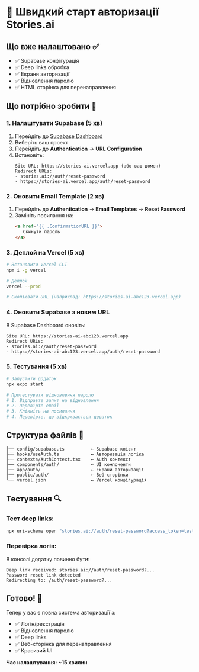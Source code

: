 # 🚀 Швидкий старт авторизації Stories.ai

## Що вже налаштовано ✅

- ✅ Supabase конфігурація
- ✅ Deep links обробка
- ✅ Екрани авторизації
- ✅ Відновлення паролю
- ✅ HTML сторінка для перенаправлення

## Що потрібно зробити 🔧

### 1. Налаштувати Supabase (5 хв)

1. Перейдіть до [Supabase Dashboard](https://supabase.com/dashboard)
2. Виберіть ваш проект
3. Перейдіть до **Authentication** → **URL Configuration**
4. Встановіть:
   ```
   Site URL: https://stories-ai.vercel.app (або ваш домен)
   Redirect URLs:
   - stories.ai://auth/reset-password
   - https://stories-ai.vercel.app/auth/reset-password
   ```

### 2. Оновити Email Template (2 хв)

1. Перейдіть до **Authentication** → **Email Templates** → **Reset Password**
2. Замініть посилання на:
   ```html
   <a href="{{ .ConfirmationURL }}">
      Скинути пароль
   </a>
   ```

### 3. Деплой на Vercel (5 хв)

```bash
# Встановити Vercel CLI
npm i -g vercel

# Деплой
vercel --prod

# Скопіювати URL (наприклад: https://stories-ai-abc123.vercel.app)
```

### 4. Оновити Supabase з новим URL

В Supabase Dashboard оновіть:
```
Site URL: https://stories-ai-abc123.vercel.app
Redirect URLs:
- stories.ai://auth/reset-password
- https://stories-ai-abc123.vercel.app/auth/reset-password
```

### 5. Тестування (5 хв)

```bash
# Запустити додаток
npx expo start

# Протестувати відновлення паролю
# 1. Відправте запит на відновлення
# 2. Перевірте email
# 3. Клікніть на посилання
# 4. Перевірте, що відкривається додаток
```

## Структура файлів 📁

```
├── config/supabase.ts          ← Supabase клієнт
├── hooks/useAuth.ts            ← Авторизація логіка
├── contexts/AuthContext.tsx    ← Auth контекст
├── components/auth/            ← UI компоненти
├── app/auth/                   ← Екрани авторизації
├── public/auth/                ← Веб-сторінки
└── vercel.json                 ← Vercel конфігурація
```

## Тестування 🔍

### Тест deep links:
```bash
npx uri-scheme open "stories.ai://auth/reset-password?access_token=test&refresh_token=test&type=recovery" --ios
```

### Перевірка логів:
В консолі додатку повинно бути:
```
Deep link received: stories.ai://auth/reset-password?...
Password reset link detected
Redirecting to: /auth/reset-password?...
```

## Готово! 🎉

Тепер у вас є повна система авторизації з:
- ✅ Логін/реєстрація
- ✅ Відновлення паролю
- ✅ Deep links
- ✅ Веб-сторінка для перенаправлення
- ✅ Красивий UI

**Час налаштування: ~15 хвилин** 